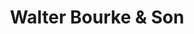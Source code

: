 ---
title: "Walter Bourke & Son"
url: /enniscorthy/walter-bourke-und-son-market-square/
shop: Schmuck
---